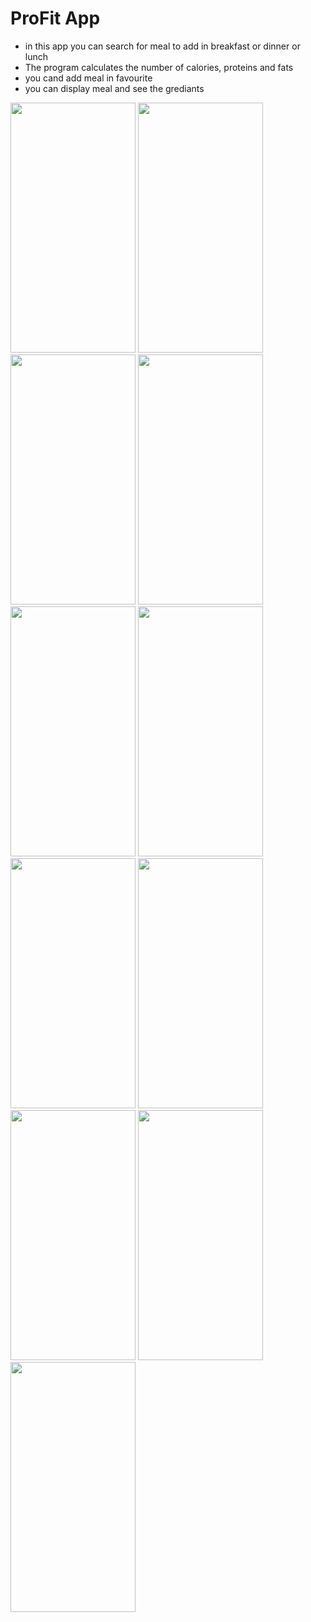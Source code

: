 # ProFit App
- in this app you can search for meal to add in breakfast or dinner or lunch
- The program calculates the number of calories, proteins and fats
- you cand add meal in favourite
- you can display meal and see the grediants

<img src="https://github.com/ibrahim-59/Profit/assets/116106936/88adfb7b-e2d9-4ca9-8390-a2bf49dfe0dc" width="200" height="400">

<img src="https://github.com/ibrahim-59/Profit/assets/116106936/3cda7f17-2406-405e-94fb-1b71fc3b1c11" width="200" height="400">
<img src="https://github.com/ibrahim-59/Profit/assets/116106936/99bcabad-b3ad-49fa-adc3-8eeefd4a5ded" width="200" height="400">
<img src="https://github.com/ibrahim-59/Profit/assets/116106936/ca77b6a8-c8a9-44c1-87f0-6838db88caec" width="200" height="400">
<img src="https://github.com/ibrahim-59/Profit/assets/116106936/168ac2e9-a6bb-47e4-833c-c960b664e79e" width="200" height="400">
<img src="https://github.com/ibrahim-59/Profit/assets/116106936/fb975b07-ce26-42cb-adcc-f5fc9db2570e" width="200" height="400">
<img src="https://github.com/ibrahim-59/Profit/assets/116106936/e5c9f7a1-ff16-4f91-b746-aa885aec777c" width="200" height="400">
<img src="https://github.com/ibrahim-59/Profit/assets/116106936/ee8c3506-35e8-4ef9-96c6-26b28e641229" width="200" height="400">
<img src="https://github.com/ibrahim-59/Profit/assets/116106936/63ef2499-007f-4b3b-b687-11ad4ea4df02" width="200" height="400">
<img src="https://github.com/ibrahim-59/Profit/assets/116106936/40b79629-cdbb-4428-b22c-fb95eb7e1e52" width="200" height="400">
<img src="https://github.com/ibrahim-59/Profit/assets/116106936/91721296-cb23-42ff-9c7c-53c6fdff31cb" width="200" height="400">






